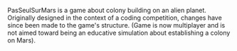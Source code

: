 PasSeulSurMars is a game about colony building on an alien planet.
Originally designed in the context of a coding competition, changes have since been made to the game's structure.
(Game is now multiplayer and is not aimed toward being an educative simulation about establishing a colony on Mars).
